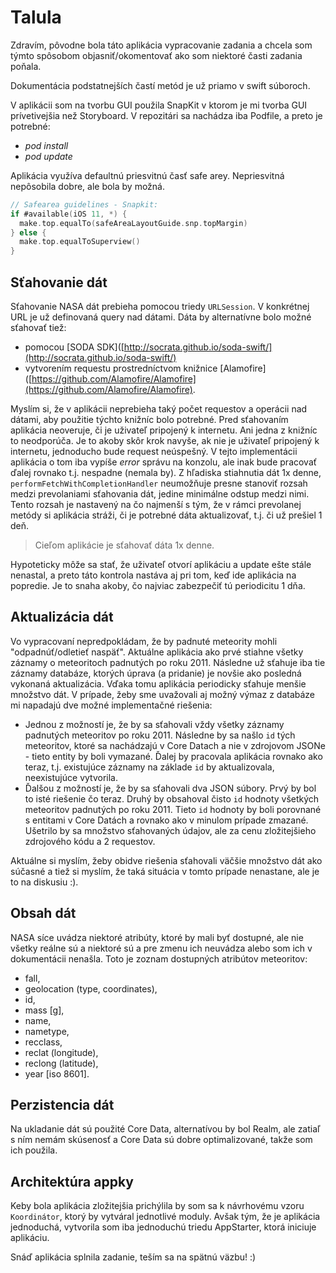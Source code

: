 # Talula

Zdravím, pôvodne bola táto aplikácia vypracovanie zadania a chcela som týmto spôsobom objasniť/okomentovať ako som niektoré časti zadania poňala.

Dokumentácia podstatnejších častí metód je už priamo v swift súboroch.

V aplikácii som na tvorbu GUI použila SnapKit v ktorom je mi tvorba GUI prívetivejšia než Storyboard. V repozitári sa nachádza iba Podfile, a preto je potrebné:

- *pod install*
- *pod update*

Aplikácia využíva defaultnú priesvitnú časť safe arey. Nepriesvitná nepôsobila dobre, ale bola by možná.

```swift
// Safearea guidelines - Snapkit:
if #available(iOS 11, *) {
  make.top.equalTo(safeAreaLayoutGuide.snp.topMargin)
} else {
  make.top.equalToSuperview()
}
```

## Sťahovanie dát

Sťahovanie NASA dát prebieha pomocou triedy `URLSession`. V konkrétnej URL je už definovaná query nad dátami. Dáta by alternatívne bolo možné sťahovať tiež:

- pomocou [SODA SDK]([http://socrata.github.io/soda-swift/](http://socrata.github.io/soda-swift/)
- vytvorením requestu prostredníctvom knižnice [Alamofire]([https://github.com/Alamofire/Alamofire](https://github.com/Alamofire/Alamofire).

Myslím si, že v aplikácii neprebieha taký počet requestov a operácii nad dátami, aby použitie týchto knižníc bolo potrebné. Pred sťahovaním aplikácia neoveruje, či je uživateľ pripojený k internetu. Ani jedna z knižníc to neodporúča. Je to akoby skôr krok navyše, ak nie je uživateľ pripojený k internetu, jednoducho bude request neúspešný. V tejto implementácii aplikácia o tom iba vypíše *error* správu na konzolu, ale inak bude pracovať ďalej rovnako t.j. nespadne (nemala by). Z hľadiska stiahnutia dát 1x denne, `performFetchWithCompletionHandler` neumožňuje presne stanoviť rozsah medzi prevolaniami sťahovania dát, jedine minimálne odstup medzi nimi. Tento rozsah je nastavený na čo najmenší s tým, že v rámci prevolanej metódy si aplikácia stráži, či je potrebné dáta aktualizovať, t.j. či už prešiel 1 deň.

> Cieľom aplikácie je sťahovať dáta 1x denne.

Hypoteticky môže sa stať, že uživateľ otvorí aplikáciu a update ešte stále nenastal, a preto táto kontrola nastáva aj pri tom, keď ide aplikácia na popredie. Je to snaha akoby, čo najviac zabezpečiť tú periodicitu 1 dňa.

## Aktualizácia dát

Vo vypracovaní nepredpokládam, že by padnuté meteority mohli "odpadnúť/odletieť naspäť". Aktuálne aplikácia ako prvé stiahne všetky záznamy o meteoritoch padnutých po roku 2011. Následne už sťahuje iba tie záznamy databáze, ktorých úprava (a pridanie) je novšie ako posledná vykonaná aktualizácia. Vďaka tomu aplikácia periodicky sťahuje menšie množstvo dát. V prípade, žeby sme uvažovali aj možný výmaz z databáze mi napadajú dve možné implementačné riešenia:

- Jednou z možností je, že by sa sťahovali vždy všetky záznamy padnutých meteoritov po roku 2011. Následne by sa našlo `id` tých meteoritov, ktoré sa nachádzajú v Core Datach a nie v zdrojovom JSONe - tieto entity by boli vymazané. Ďalej by pracovala aplikácia rovnako ako teraz, t.j. existujúce záznamy na základe `id` by aktualizovala, neexistujúce vytvorila.
- Ďalšou z možností je, že by sa sťahovali dva JSON súbory. Prvý by bol to isté riešenie čo teraz. Druhý by obsahoval čisto `id` hodnoty všetkých meteoritov padnutých po roku 2011. Tieto `id` hodnoty by boli porovnané s entitami v Core Datách a rovnako ako v minulom prípade zmazané. Ušetrilo by sa množstvo sťahovaných údajov, ale za cenu zložitejšieho zdrojového kódu a 2 requestov.

Aktuálne si myslím, žeby obidve riešenia sťahovali väčšie množstvo dát ako súčasné a tiež si myslím, že taká situácia v tomto prípade nenastane, ale je to na diskusiu :).

## Obsah dát

NASA síce uvádza niektoré atribúty, ktoré by mali byť dostupné, ale nie všetky reálne sú a niektoré sú a pre zmenu ich neuvádza alebo som ich v dokumentácii nenašla. Toto je zoznam dostupných atribútov meteoritov:

- fall,
- geolocation (type, coordinates),
- id,
- mass [g],
- name,
- nametype,
- recclass,
- reclat (longitude),
- reclong (latitude),
- year [iso 8601].

## Perzistencia dát

Na ukladanie dát sú použité Core Data, alternatívou by bol Realm, ale zatiaľ s ním nemám skúsenosť a Core Data sú dobre optimalizované, takže som ich použila.

## Architektúra appky

Keby bola aplikácia zložitejšia prichýlila by som sa k návrhovému vzoru `Koordinátor`, ktorý by vytváral jednotlivé moduly. Avšak tým, že je aplikácia jednoduchá, vytvorila som iba jednoduchú triedu AppStarter, ktorá iniciuje aplikáciu.

Snáď aplikácia splnila zadanie, teším sa na spätnú väzbu! :)
